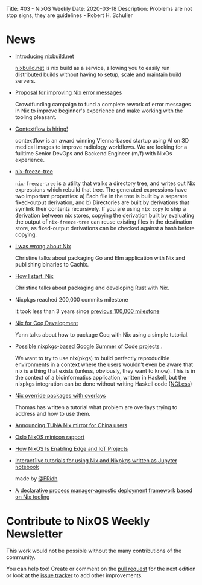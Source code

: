 Title: #03 - NixOS Weekly
Date: 2020-03-18
Description: Problems are not stop signs, they are guidelines - Robert H. Schuller

# News

- [Introducing nixbuild.net](https://blog.nixbuild.net/posts/2020-02-18-introducing-nixbuild-net.html)

  [nixbuild.net](https://nixbuild.net) is nix build as a service, allowing you
  to easily run distributed builds without having to setup, scale and maintain
  build servers.

- [Proposal for improving Nix error messages
  ](https://blog.cachix.org/post/2020-03-18-proposal-for-improving-nix-error-messages/)

  Crowdfunding campaign to fund a complete rework of error messages in Nix to improve
  beginner's experience and make working with the tooling pleasant.

- [Contextflow is hiring!](https://docs.google.com/document/d/1IwIRFV4ZzkMr4N2K06aHAjaGq3vcLfQBWZpvasDVG24/edit)

  contextflow is an award winning Vienna-based startup using AI on 3D medical images to improve radiology workflows. We are looking for a fulltime Senior DevOps and Backend Engineer (m/f) with NixOs experience.

- [nix-freeze-tree](http://jackkelly.name/blog/archives/2020/01/25/nix-freeze-tree/index.html)

  `nix-freeze-tree` is a utility that walks a directory tree, and writes out Nix expressions which 
  rebuild that tree. The generated expressions have two important properties:
  a) Each file in the tree is built by a separate fixed-output derivation, and
  b) Directories are built by derivations that symlink their contents recursively.
  If you are using `nix copy` to ship a derivation between nix stores, copying the derivation built 
  by evaluating the output of `nix-freeze-tree` can reuse existing files in the destination store, as 
  fixed-output derivations can be checked against a hash before copying.

- [I was wrong about Nix
  ](https://christine.website/blog/i-was-wrong-about-nix-2020-02-10)

  Christine talks about packaging Go and Elm application with Nix
  and publishing binaries to Cachix.

- [How I start: Nix](https://christine.website/blog/how-i-start-nix-2020-03-08)

  Christine talks about packaging and developing Rust with Nix.

- Nixpkgs reached 200,000 commits milestone

  It took less than 3 years since [previous 100,000 milestone]( 
  https://www.reddit.com/r/NixOS/comments/5rsqde/nixpkgs_just_hit_the_100000_commits_mark/)

- [Nix for Coq Development](https://yannherklotz.com/blog/2020-02-15-nix-for-coq-development.html)

  Yann talks about how to package Coq with Nix using a
  simple tutorial.

- [Possible nixpkgs-based Google Summer of Code projects
  ](http://big-data-biology.org/positions/gsoc-tweag/). 
  
  We want to try to use nix(pkgs) to build perfectly reproducible environments in a context 
  where the users wouldn’t even be aware that nix is a thing that exists (unless, obviously,
  they want to know). This is in the context of a bioinformatics application, written in Haskell,
  but the nixpkgs integration can be done without writing Haskell code ([NGLess](https://ngless.embl.de/))

- [Nix override packages with overlays
  ](https://thomashartmann.dev/blog/nix-override-packages-with-overlays/)
  
  Thomas has written a tutorial what problem are overlays
  trying to address and how to use them.

- [Announcing TUNA Nix mirror for China users
  ](https://discourse.nixos.org/t/announcing-tuna-nix-mirror/6144)

- [Oslo NixOS minicon rapport
  ](https://blog.hackeriet.no/oslo-nixos-minicon-rapport/)

- [How NixOS Is Enabling Edge and IoT Projects
  ](https://www.worksonarm.com/blog/how-nixos-is-enabling-edge-and-iot-projects/)

- [Interact1ive tutorials for using Nix and Nixpkgs written as Jupyter notebook
  ](https://github.com/FRidh/nix-tutorials)
  
  made by [@FRidh](https://github.com/FRidh)

- [A declarative process manager-agnostic deployment framework based on Nix tooling
  ](https://sandervanderburg.blogspot.com/2020/02/a-declarative-process-manager-agnostic.html)

# Contribute to NixOS Weekly Newsletter

This work would not be possible without the many contributions of the community.

You can help too! Create or comment on the [pull request](https://github.com/NixOS/nixos-weekly/pulls)
for the next edition or look at the
[issue tracker](https://github.com/NixOS/nixos-weekly/issues) to add other improvements.

